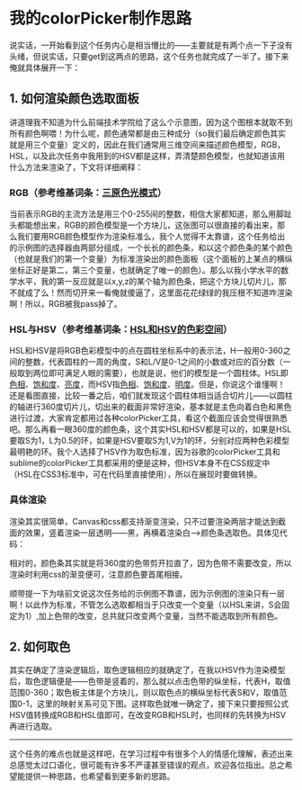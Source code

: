 # 我的colorPicker制作思路

说实话，一开始看到这个任务内心是相当懵比的——主要就是有两个点一下子没有头绪，但说实话，只要get到这两点的思路，这个任务也就完成了一半了。接下来俺就具体展开一下：

## 1. 如何渲染颜色选取面板

讲道理我不知道为什么前端技术学院给了这么个示意图，因为这个图根本就取不到所有颜色啊喂！为什么呢，颜色通常都是由三种成分（so我们最后确定颜色其实就是用三个变量）定义的，因此在我们通常用三维空间来描述颜色模型，RGB，HSL，以及此次任务中我用到的HSV都是这样，弄清楚颜色模型，也就知道该用什么方法来渲染了，下文将详细阐释：

###  RGB（参考维基词条：[三原色光模式](https://zh.wikipedia.org/wiki/%E4%B8%89%E5%8E%9F%E8%89%B2%E5%85%89%E6%A8%A1%E5%BC%8F)）

当前表示RGB的主流方法是用三个0-255间的整数，相信大家都知道，那么用脚趾头都能想出来，RGB的颜色模型是一个方块儿，这张图可以很直接的看出来，那么我们要用RGB颜色模型作为渲染标准么，我个人觉得不太靠谱，这个任务给出的示例图的选择器由两部分组成，一个长长的颜色条，和以这个颜色条的某个颜色（也就是我们的第一个变量）为标准渲染出的颜色面板（这个面板的上某点的横纵坐标正好是第二，第三个变量，也就确定了唯一的颜色）。那么以我小学水平的数学水平，我的第一反应就是以x,y,z的某个轴为颜色条，把这个方块儿切片儿，那不就成了么！然而切开来一看俺就傻逼了，这里面花花绿绿的我压根不知道咋渲染啊！所以，RGB被我pass掉了。

### HSL与HSV（参考维基词条：[HSL和HSV的色彩空间](https://zh.wikipedia.org/wiki/HSL%E5%92%8CHSV%E8%89%B2%E5%BD%A9%E7%A9%BA%E9%97%B4)）

HSL和HSV是将RGB色彩模型中的点在圆柱坐标系中的表示法，H一般用0-360之间的整数，代表圆柱的一周的角度，S和L/V是0-1之间的小数或对应的百分数（一般取到两位即可满足人眼的需要），也就是说，他们的模型是一个圆柱体。HSL即[色相](https://zh.wikipedia.org/wiki/%E8%89%B2%E7%9B%B8)、[饱和度](https://zh.wikipedia.org/wiki/%E8%89%B2%E5%BA%A6_(%E8%89%B2%E5%BD%A9%E5%AD%A6))、[亮度](https://zh.wikipedia.org/wiki/%E4%BA%AE%E5%BA%A6)，而HSV指[色相](https://zh.wikipedia.org/wiki/%E8%89%B2%E7%9B%B8)、[饱和度](https://zh.wikipedia.org/wiki/%E8%89%B2%E5%BA%A6_(%E8%89%B2%E5%BD%A9%E5%AD%A6))、[明度](https://zh.wikipedia.org/wiki/%E6%98%8E%E5%BA%A6)。但是，你说这个谁懂啊！还是看图直接，比较一番之后，咱们就发现这个圆柱体相当适合切片儿——以圆柱的轴进行360度切片儿，切出来的截面非常好渲染，基本就是主色向着白色和黑色进行过渡，大家肯定都用过各种colorPicker工具，看这个截面应该会觉得很熟悉吧。那么再看一眼360度的颜色条，这个其实HSL和HSV都是可以的，如果是HSL要取S为1，L为0.5的环，如果是HSV要取S为1,V为1的环，分别对应两种色彩模型最明艳的环。我个人选择了HSV作为取色标准，因为谷歌的colorPicker工具和sublime的colorPicker工具都采用的便是这种，但HSV本身不在CSS规定中（HSL在CSS3标准中，可在代码里直接使用），所以在展现时要做转换。

### 具体渲染

渲染其实很简单，Canvas和css都支持渐变渲染，只不过要渲染两层才能达到截面的效果，竖着渲染一层透明——黑，再横着渲染白——>颜色条选取色。具体见代码：

相对的，颜色条其实就是将360度的色带剪开拉直了，因为色带不需要改变，所以渲染时利用css的渐变便可，注意颜色要首尾相接。

顺带提一下为啥前文说这次任务给的示例图不靠谱，因为示例图的渲染只有一层啊！以此作为标准，不管怎么选取都相当于只改变一个变量（以HSL来讲，S会固定为1）,加上色带的改变，总共就只改变两个变量，当然不能选取到所有颜色。

## 2. 如何取色

其实在确定了渲染逻辑后，取色逻辑相应的就确定了，在我以HSV作为渲染模型后，取色逻辑便是——色带是竖着的，那么就以点击色带的纵坐标，代表H，取值范围0-360；取色板主体是个方块儿，则以取色点的横纵坐标代表S和V，取值范围0-1，这里的映射关系可见下图。这样取色就唯一确定了，接下来只要按照公式HSV值转换成RGB和HSL值即可，在改变RGB和HSL时，也同样的先转换为HSV再进行选取。

---

这个任务的难点也就是这样吧，在学习过程中有很多个人的情感化理解，表述出来总感觉太过口语化，很可能有许多不严谨甚至错误的观点，欢迎各位指出。总之希望能提供一种思路，也希望看到更多新的思路。